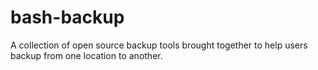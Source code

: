 # bash-backup
A collection of open source backup tools brought together to help users backup from one location to another.
